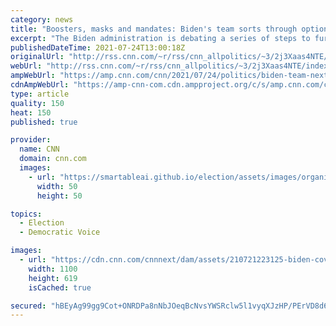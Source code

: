 ```yaml
---
category: news
title: "Boosters, masks and mandates: Biden's team sorts through options for containing Covid surge among unvaccinated Americans"
excerpt: "The Biden administration is debating a series of steps to further contain the Covid-19 pandemic, which, after 18 months, is again surging in parts of the country where vaccination rates are low.\n    \n"
publishedDateTime: 2021-07-24T13:00:18Z
originalUrl: "http://rss.cnn.com/~r/rss/cnn_allpolitics/~3/2j3Xaas4NTE/index.html"
webUrl: "http://rss.cnn.com/~r/rss/cnn_allpolitics/~3/2j3Xaas4NTE/index.html"
ampWebUrl: "https://amp.cnn.com/cnn/2021/07/24/politics/biden-team-next-steps-on-covid/index.html"
cdnAmpWebUrl: "https://amp-cnn-com.cdn.ampproject.org/c/s/amp.cnn.com/cnn/2021/07/24/politics/biden-team-next-steps-on-covid/index.html"
type: article
quality: 150
heat: 150
published: true

provider:
  name: CNN
  domain: cnn.com
  images:
    - url: "https://smartableai.github.io/election/assets/images/organizations/cnn.com-50x50.jpg"
      width: 50
      height: 50

topics:
  - Election
  - Democratic Voice

images:
  - url: "https://cdn.cnn.com/cnnnext/dam/assets/210721223125-biden-covid-vacunas-foro-cnn-super-tease.jpg"
    width: 1100
    height: 619
    isCached: true

secured: "hBEyAg99gg9Cot+ONRDPa8nNbJOeqBcNvsYWSRclw5l1vyqXJzHP/PErVD8d63x3E99lv0dNrHa3Jkxnvubd2AuPc+699U70Vh9O7vWIuOLFtkwGa47gzaD0sC8cTp9YM2sneQTHAJ+57FRQWstLzuT8SS/oieejOLag9Bjbmdyjr7IDcAYrw8W3Yd0+YkoYoa7BNqKHfewEw8slbNnk7kq1uOY6A/QK+yScoQhSC24DSEK+O1CHlEz6DpwMNl5r3ZI/u65uT2RGZks999/HzpYrIgFeCLCyUd2XuNTuEfmIXUBHS3XEkQJA9SmTymfJVuhWrkxFtkoBT9LLidxd7zK1s2nPatyUR79F3WHkDag=;jquFL/nfCjueJZeUDCDMKw=="
---
```


